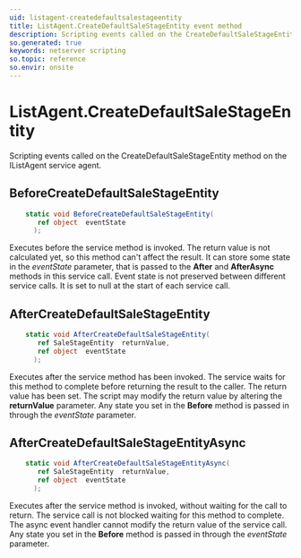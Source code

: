 ```yaml
---
uid: listagent-createdefaultsalestageentity
title: ListAgent.CreateDefaultSaleStageEntity event method
description: Scripting events called on the CreateDefaultSaleStageEntity method on the ListAgent service agent.
so.generated: true
keywords: netserver scripting
so.topic: reference
so.envir: onsite
---
```

# ListAgent.CreateDefaultSaleStageEntity

Scripting events called on the <see cref='M:IListAgent.CreateDefaultSaleStageEntity'>CreateDefaultSaleStageEntity</see> method on the <see cref='IListAgent'>IListAgent</see>  service agent.

## BeforeCreateDefaultSaleStageEntity
```cs
    static void BeforeCreateDefaultSaleStageEntity(
       ref object  eventState
      );
```
Executes before the service method is invoked.
The return value is not calculated yet, so this method can't affect the result.
It can store some state in the *eventState* parameter, that is passed to the **After** and **AfterAsync** methods in this service call.
Event state is not preserved between different service calls. It is set to null at the start of each service call.
## AfterCreateDefaultSaleStageEntity
```cs
    static void AfterCreateDefaultSaleStageEntity(
       ref SaleStageEntity  returnValue,
       ref object  eventState
      );
```
Executes after the service method has been invoked. The service waits for this method to complete before returning the result to the caller.
The return value has been set. The script may modify the return value by altering the **returnValue** parameter.
Any state you set in the **Before** method is passed in through the *eventState* parameter.
## AfterCreateDefaultSaleStageEntityAsync
```cs
    static void AfterCreateDefaultSaleStageEntityAsync(
       ref SaleStageEntity  returnValue,
       ref object  eventState
      );
```
Executes after the service method is invoked, without waiting for the call to return.
The service call is not blocked waiting for this method to complete.
The async event handler cannot modify the return value of the service call.
Any state you set in the **Before** method is passed in through the *eventState* parameter.

